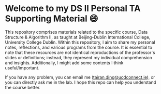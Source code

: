 # Welcome to my DS II Personal TA Supporting Material :smile:

This repository comprises materials related to the specific course, Data Structure & Algorithm II, as taught at
Beijing-Dublin International College, University College Dublin. Within this repository, I aim to share my personal
notes, reflections, and various programs from the course. It is essential to note that these resources are not identical
reproductions of the professor's slides or definitions; instead, they represent my individual comprehension and
insights. Additionally, I might add some contents I think useful/important.

If you have any problem, you can email me (tairan.ding@ucdconnect.ie), or you can directly ask me in the lab. I hope
this repo can help you understand the course better.